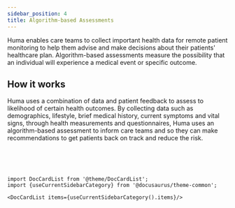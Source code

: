 ```yaml
---
sidebar_position: 4
title: Algorithm-based Assessments
---
```


Huma enables care teams to collect important health data for remote patient monitoring to help them advise and make decisions about their patients' healthcare plan. Algorithm-based assessments measure the possibility that an individual will experience a medical event or specific outcome. 

## How it works

Huma uses a combination of data and patient feedback to assess to likelihood of certain health outcomes. By collecting data such as demographics, lifestyle, brief medical history, current symptoms and vital signs, through health measurements and questionnaires, Huma uses an algorithm-based assessment to inform care teams and so they can make recommendations to get patients back on track and reduce the risk.

<br />
<br />
<br />

```mdx-code-block
import DocCardList from '@theme/DocCardList';
import {useCurrentSidebarCategory} from '@docusaurus/theme-common';

<DocCardList items={useCurrentSidebarCategory().items}/>
```
